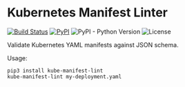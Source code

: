 # Kubernetes Manifest Linter

[![Build Status](https://travis-ci.com/hjacobs/kube-manifest-lint.svg?branch=master)](https://travis-ci.com/hjacobs/kube-manifest-lint)
[![PyPI](https://img.shields.io/pypi/v/kube-manifest-lint)](https://pypi.org/project/kube-manifest-lint/)
![PyPI - Python Version](https://img.shields.io/pypi/pyversions/kube-manifest-lint)
![License](https://img.shields.io/github/license/hjacobs/kube-manifest-lint)

Validate Kubernetes YAML manifests against JSON schema.

Usage:

```
pip3 install kube-manifest-lint
kube-manifest-lint my-deployment.yaml
```
